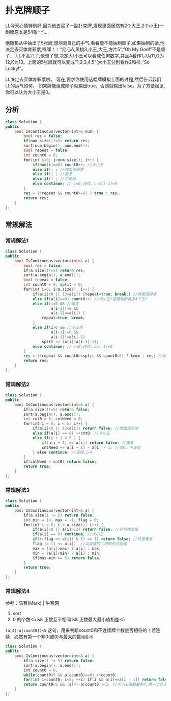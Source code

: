 # 扑克牌顺子

LL今天心情特别好,因为他去买了一副扑克牌,发现里面居然有2个大王,2个小王(一副牌原本是54张^_^)...

他随机从中抽出了5张牌,想测测自己的手气,看看能不能抽到顺子,如果抽到的话,他决定去买体育彩票,嘿嘿！！“红心A,黑桃3,小王,大王,方片5”,“Oh My God!”不是顺子.....LL不高兴了,他想了想,决定大\小王可以看成任何数字,并且A看作1,J为11,Q为12,K为13。上面的5张牌就可以变成“1,2,3,4,5”(大小王分别看作2和4),“So Lucky!”。

LL决定去买体育彩票啦。 现在,要求你使用这幅牌模拟上面的过程,然后告诉我们LL的运气如何， 如果牌能组成顺子就输出true，否则就输出false。为了方便起见,你可以认为大小王是0。

## 分析

```cpp
class Solution {
public:
    bool IsContinuous(vector<int>& num) {
        bool res = false;
        if(num.size()!=5) return res;
        sort(num.begin(), num.end());
        bool repeat = false;
        int count0 = 0;
        for(int i=0; i<num.size(); i++) {
            if(num[i]==0) count0++; //大小王
            else if() ; //牌面值异常
            else if() ; //重复
            else if() ; //不连续
            else continue; // i=0,连续，num[i-1]=0
        }
        res = (!repeat && count0>=0) ? true : res;
        return res;
    }
};
```

## 常规解法

### 常规解法1

```cpp
class Solution {
public:
    bool IsContinuous(vector<int>& a) {
        bool res = false;
        if(a.size()!=5) return res;
        sort(a.begin(), a.end());
        bool repeat = false;
        int count0 = 0, split = 0;
        for(int i=0; i<a.size(); i++) {
            if(a[i]<0 || 13<a[i]) {repeat=true; break;} //牌面值异常
            else if(a[i]==0) count0++; //大小王(结尾判断最多4个王)
            else if(i>0 && //重复
                    a[i-1]!=0 &&
                    a[i-1]==a[i]) {
                repeat=true; break;
            }
            else if(i>0 && //不连续
                    a[i-1]!=0 &&
                    a[i-1]!=a[i]-1)
                split += (a[i]-a[i-1]-1);
            else continue; // i=0,连续，a[i-1]=0
        }
        res = (!repeat && count0>=split && count0<5) ? true : res; //最多4个王
        return res;
    }
};
```

### 常规解法2

```cpp
class Solution {
public:
    bool IsContinuous(vector<int>& a) {
        if(a.size()!=5) return false;
        sort(a.begin(), a.end());
        int cnt0 = 0, cntNeed = 0;
        for(int i = 0; i < 5; i++) {
            if(a[i]<0 || 13<a[i]) return false; //牌面值异常
            else if(a[i] == 0) ++cnt0; //大小王
            else if(i + 1 < 5 ) {
                if(a[i + 1] == a[i]) return false; //重复
                cntNeed += a[i + 1] - a[i] - 1; //非0，不连续
            } else continue; //连续,i=4
        }
        if(cntNeed > cnt0) return false;
        return true;
    }
};
```

### 常规解法3

```cpp
class Solution {
public:
    bool IsContinuous(vector<int>& a) {
        if(a.size() != 5) return false;
        int min = 14, max = -1, flag = 0;
        for(int i = 0; i < a.size(); i++) {
            if(a[i]<0 || a[i]>13) return false; //异常牌面值
            if(a[i] == 0) continue; //大小王
            if(((flag >> a[i]) & 1) == 1) return false; //检查重复
            flag |= (1 << a[i]); //以异或的二进制形式存储
            max = (a[i]>max) ? a[i] : max;
            min = (a[i]<min) ? a[i] : min;
            if(max-min >= 5) return false;
        }
        return true;
    }
};
```

### 常规解法4

参考：马客(Mark) | 牛客网  

1. sort  
2. 0 的个数<5 && 正数互不相同 && 正数最大最小值相差<5

`(a[4]-a[count0])<5` 这句，用来判断count0和不连续牌个数是否相符的！若连续，必然有第一个非0(或0)与最大的数`相差<5`

```cpp
class Solution {
public:
    bool IsContinuous(vector<int>& a) {
        if(a.size() != 5) return false;
        sort(a.begin(), a.end());
        int count0 = 0;
        while(count0<5 && a[count0]==0) ++count0;
        for(int i=count0; i<5; ++i) if(i && a[i]==a[i - 1]) return false;//从第2张牌查重复
        return count0<5 && (a[4]-a[count0])<5; //大小王张数最多4,第一个非王的牌面与最后一张牌面王差距在5以内
    }
};
```
